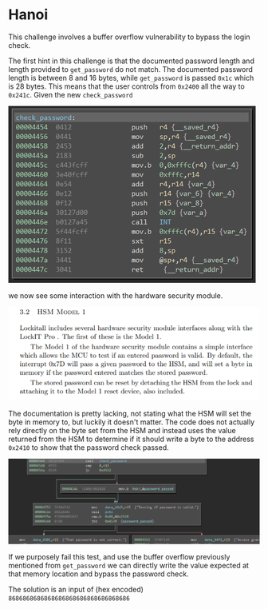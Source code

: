 # Hanoi

This challenge involves a buffer overflow vulnerability to bypass the login check.

The first hint in this challenge is that the documented password length and length provided to `get_password` do not match. The documented password length is between 8 and 16 bytes, while `get_password` is passed `0x1c` which is 28 bytes. This means that the user controls from `0x2400` all the way to `0x241c`. Given the new `check_password` 

![](images/check_password.PNG) 

we now see some interaction with the hardware security module. 

![](images/hsm1.PNG)

The documentation is pretty lacking, not stating what the HSM will set the byte in memory to, but luckily it doesn't matter. The code does not actually rely directly on the byte set from the HSM and instead uses the value returned from the HSM to determine if it should write a byte to the address `0x2410` to show that the password check passed. 

![](images/password_test.PNG) 

If we purposely fail this test, and use the buffer overflow previously mentioned from `get_password` we can directly write the value expected at that memory location and bypass the password check.

The solution is an input of (hex encoded) `8686868686868686868686868686868686`